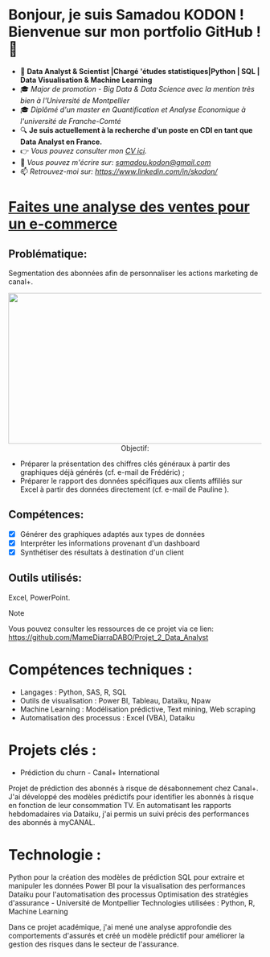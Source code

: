 # Bonjour, je suis Samadou KODON ! Bienvenue sur mon portfolio GitHub ! 👋

- 🔭 **Data Analyst & Scientist |Chargé 'études statistiques|Python | SQL | Data Visualisation & Machine Learning**
- 🎓 *Major de promotion - Big Data & Data Science avec la mention très bien à l'Université de Montpellier*
- 🎓 *Diplômé d'un master en Quantification et Analyse Economique à l'université de Franche-Comté*
- 🔍 **Je suis actuellement à la recherche d'un poste en CDI en tant que Data Analyst en France.**
- 👉 *Vous pouvez consulter mon [CV ici](https://github.com/Samadkod/Mon-portfolio_data/blob/main/CV_2024-10-16_Samadou_KODON.pdf).*
- 📧 *Vous pouvez m'écrire sur: samadou.kodon@gmail.com*
- 📫 *Retrouvez-moi sur: https://www.linkedin.com/in/skodon/*
          


# [Faites une analyse des ventes pour un e-commerce](https://github.com/MameDiarraDABO/Projet_2_Data_Analyst)
## Problématique: 
Segmentation des abonnées afin de personnaliser les actions marketing de canal+.


<p align = "center">
 <img width="1000" height="300" src = "https://www.shutterstock.com/fr/image-photo/customer-segmentation-models-concept-segments-colorful-2220539983/>
</p>

## Objectif: 
* Préparer la présentation des chiffres clés généraux à partir des graphiques déjà générés (cf. e-mail de Frédéric) ;
* Préparer le rapport des données spécifiques aux clients affiliés sur Excel à partir des données directement (cf. e-mail de Pauline ).

## Compétences:
  - [x] Générer des graphiques adaptés aux types de données
  - [x] Interpréter les informations provenant d'un dashboard
  - [x] Synthétiser des résultats à destination d'un client

## Outils utilisés:
Excel, PowerPoint.

> [!NOTE]
> Vous pouvez consulter les ressources de ce projet via ce lien: https://github.com/MameDiarraDABO/Projet_2_Data_Analyst



# Compétences techniques :
- Langages : Python, SAS, R, SQL
- Outils de visualisation : Power BI, Tableau, Dataiku, Npaw
- Machine Learning : Modélisation prédictive, Text mining, Web scraping
- Automatisation des processus : Excel (VBA), Dataiku
# Projets clés :
* Prédiction du churn - Canal+ International

Projet de prédiction des abonnés à risque de désabonnement chez Canal+. J'ai développé des modèles prédictifs pour identifier les abonnés à risque en fonction de leur consommation TV. En automatisant les rapports hebdomadaires via Dataiku, j'ai permis un suivi précis des performances des abonnés à myCANAL.

# Technologie :
Python pour la création des modèles de prédiction
SQL pour extraire et manipuler les données
Power BI pour la visualisation des performances
Dataiku pour l'automatisation des processus
Optimisation des stratégies d'assurance - Université de Montpellier
Technologies utilisées : Python, R, Machine Learning

Dans ce projet académique, j'ai mené une analyse approfondie des comportements d'assurés et créé un modèle prédictif pour améliorer la gestion des risques dans le secteur de l'assurance.
